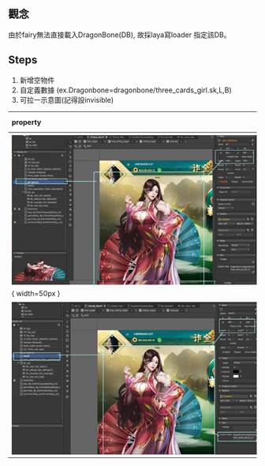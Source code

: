 ## 觀念

由於fairy無法直接載入DragonBone\(DB\), 故採laya寫loader 指定該DB。

## 

## Steps

1. 新增空物件
2. 自定義數據 \(ex.Dragonbone=dragonbone/three\_cards\_girl.sk,L,B\)
3. 可拉一示意圖\(記得設invisible\)

|<div style="width:500px">property</div> | <div style="width:50px">property</div> |
| :---  | :--- |
| ![my caption](/assets/dbone01_1.jpg){ width=50px }| <div style="width:50px">若拉圖片做reference, 請記得勾選invisible；以及，設定的size大小要記得。</div> |
| ![](/assets/dbone01_2.jpg) | 在換算過size大小後，以一空container \(scale為1\)去盛取以供後續裝載Dragon Bone之用。並將代碼置於自定義數據。 |



